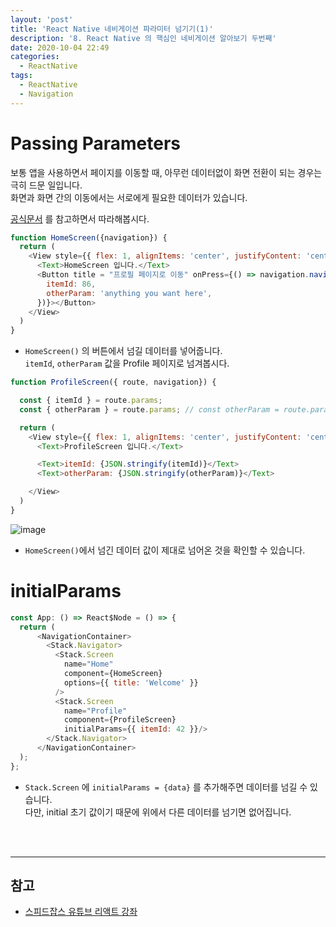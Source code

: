 ```yaml
---
layout: 'post'
title: 'React Native 네비게이션 파라미터 넘기기(1)'
description: '8. React Native 의 핵심인 네비게이션 알아보기 두번째'
date: 2020-10-04 22:49
categories:
  - ReactNative
tags:
  - ReactNative
  - Navigation
---
```


# Passing Parameters
보통 앱을 사용하면서 페이지를 이동할 때, 아무런 데이터없이 화면 전환이 되는 경우는 극히 드문 일입니다.   
화면과 화면 간의 이동에서는 서로에게 필요한 데이터가 있습니다.   


[공식문서](https://reactnavigation.org/docs/params) 를 참고하면서 따라해봅시다.

```javascript
function HomeScreen({navigation}) {
  return (
    <View style={{ flex: 1, alignItems: 'center', justifyContent: 'center' }}>
      <Text>HomeScreen 입니다.</Text>
      <Button title = "프로필 페이지로 이동" onPress={() => navigation.navigate('Profile', {
        itemId: 86,
        otherParam: 'anything you want here',
      })}></Button>
    </View>
  )
}
```


* `HomeScreen()` 의 버튼에서 넘길 데이터를 넣어줍니다.   
`itemId`, `otherParam` 값을 Profile 페이지로 넘겨봅시다. 


```javascript
function ProfileScreen({ route, navigation}) {

  const { itemId } = route.params;
  const { otherParam } = route.params; // const otherParam = route.params.otherParam;

  return (
    <View style={{ flex: 1, alignItems: 'center', justifyContent: 'center' }}>
      <Text>ProfileScreen 입니다.</Text>

      <Text>itemId: {JSON.stringify(itemId)}</Text>
      <Text>otherParam: {JSON.stringify(otherParam)}</Text>

    </View>
  )
}
```

![image](https://postfiles.pstatic.net/MjAyMDEwMDRfMTAg/MDAxNjAxODIwNTcyNDM5.xKupdfIxnynnWHnzleo5hCVRE8zut1Gx_FyaEZfbZs8g.CFFgMqEuFWexvqckktaz5_GicdOvT9KerouEKc2_G-Ag.GIF.kid0739/Oct-04-2020_23-09-13.gif?type=w966)

* `HomeScreen()`에서 넘긴 데이터 값이 제대로 넘어온 것을 확인할 수 있습니다. 


# initialParams 
```javascript
const App: () => React$Node = () => {
  return (
      <NavigationContainer>
        <Stack.Navigator>
          <Stack.Screen
            name="Home"
            component={HomeScreen}
            options={{ title: 'Welcome' }}
          />
          <Stack.Screen 
            name="Profile" 
            component={ProfileScreen} 
            initialParams={{ itemId: 42 }}/>
        </Stack.Navigator>
      </NavigationContainer>
  );
};
```
* `Stack.Screen` 에 `initialParams = {data}` 를 추가해주면 데이터를 넘길 수 있습니다.   
다만, initial 초기 값이기 때문에 위에서 다른 데이터를 넘기면 없어집니다. 

<br/><br/>


***
## 참고
* [스피드잡스 유튜브 리액트 강좌](https://youtu.be/Sr5UOR4llXY)
